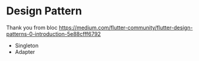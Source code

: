 # Design Pattern
Thank you from bloc https://medium.com/flutter-community/flutter-design-patterns-0-introduction-5e88cfff6792


- Singleton
- Adapter
